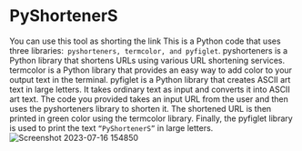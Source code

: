 # PyShortenerS
You can use this tool as shorting the link
This is a Python code that uses three libraries:` pyshorteners, termcolor, and pyfiglet`.
pyshorteners is a Python library that shortens URLs using various URL shortening services.
termcolor is a Python library that provides an easy way to add color to your output text in the terminal.
pyfiglet is a Python library that creates ASCII art text in large letters. It takes ordinary text as input and converts it into ASCII art text.
The code you provided takes an input URL from the user and then uses the pyshorteners library to shorten it. The shortened URL is then printed in green color using the termcolor library. Finally, the pyfiglet library is used to print the text `“PyShortenerS”` in large letters.
![Screenshot 2023-07-16 154850](https://github.com/Ro706/pyshortener/assets/60247178/445acc90-9688-483c-b312-4735f40ab465)
